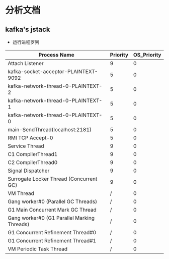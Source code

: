 # 分析文档

## kafka's jstack

- 运行进程罗列


| Process Name                                | Priority | OS_Priority | 
|---------------------------------------------|----------|-------------| 
| Attach Listener                             | 9        | 0           | 
| kafka-socket-acceptor-PLAINTEXT-9092        | 5        | 0           | 
| kafka-network-thread-0-PLAINTEXT-2          | 5        | 0           | 
| kafka-network-thread-0-PLAINTEXT-1          | 5        | 0           | 
| kafka-network-thread-0-PLAINTEXT-0          | 5        | 0           | 
| main-SendThread(localhost:2181)             | 5        | 0           | 
| RMI TCP Accept-0                            | 5        | 0           | 
| Service Thread                              | 9        | 0           | 
| C1 CompilerThread1                          | 9        | 0           | 
| C2 CompilerThread0                          | 9        | 0           | 
| Signal Dispatcher                           | 9        | 0           | 
| Surrogate Locker Thread (Concurrent GC)     | 9        | 0           | 
| VM Thread                                   | /        | 0           | 
| Gang worker#0 (Parallel GC Threads)         | /        | 0           | 
| G1 Main Concurrent Mark GC Thread           | /        | 0           | 
| Gang worker#0 (G1 Parallel Marking Threads) | /        | 0           | 
| G1 Concurrent Refinement Thread#0           | /        | 0           | 
| G1 Concurrent Refinement Thread#1           | /        | 0           | 
| VM Periodic Task Thread                     | /        | 0           | 

